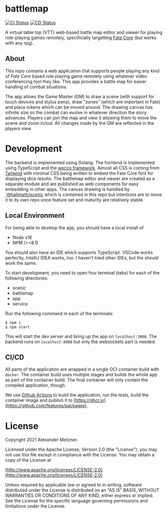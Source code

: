 # battlemap

[![CI Status](https://github.com/halimath/battlemap/workflows/CI/badge.svg)](https://github.com/halimath/battlemap/actions/workflows/ci.yml)
[![CD Status](https://github.com/halimath/battlemap/workflows/CD/badge.svg)](https://github.com/halimath/battlemap/actions/workflows/cd.yml)

A virtual table top (VTT) web-based battle map editor and viewer for playing role-playing games remotely, 
specificially targetting [Fate Core](https://www.evilhat.com/home/fate-core/) (but works with any rpg).

## About

This repo contains a web application that supports people playing any kind of _Fate Core_ based role playing
game remotely using whatever video conferencing tool they like. This app provides a battle map for easier
handling of combat situations.

The app allows the Game Master (GM) to draw a scene (with support for touch devices and stylus pens), draw
"zones" (which are important in Fate) and place tokens which can be moved around. The drawing canvas has
infinite size so the combat can evolve in whatever direction the story advances. Players can join the map
and view it allowing them to move the scene and zoom in/out. All changes made by the GM are reflected in the
players view.

# Development

The backend is implemented using Golang. The frontend is implemented using TypeScript and the 
[wecco framework](https://github.com/weccoframework/core). Almost all CSS is coming from 
[Tailwind](https://tailwindcss.com/) with minimal CSS being written to embed the Fate Core font for displaying
dice results. The battlemap editor and viewer are created as a separate module and are published as web
components for easy embedding in other apps. The canvas drawing is handled by [`@halimath/scenic](./scenic)
which is contained in this repo but intentions are to move it to its own repo once feature set and maturity
are relatively stable.

## Local Environment

For being able to develop the app, you should have a local install of
* Node v16
* NPM (>=8.1)

You should also have an IDE which supports TypeScript. VSCode works perfectly, IntelliJ IDEA works,
too. I haven't tried other IDEs, but the should work the same.

To start development, you need to open four terminal (tabs) for each of the following directories:
* scenic
* battlemap
* app
* service

Run the following command in each of the terminals:

```shell
$ npm i
$ npm start
```

This will start the dev server and bring up the app on `localhost:3000`. The backend runs on `localhost:8080`
but only the websockets part is needed.

## CI/CD

All parts of the application are wrapped in a single OCI container build with `docker`. The container build 
uses multiple stages and builds the whole app as part of the container build. The final container will only 
contain the compiled application, though.

We use [Github Actions](https://github.com/features/actions) to build the application, run the tests, build
the container image and publish it to [https://ghcr.io](https://github.com/features/packages).

# License

Copyright 2021 Alexander Metzner.

Licensed under the Apache License, Version 2.0 (the "License");
you may not use this file except in compliance with the License.
You may obtain a copy of the License at

[http://www.apache.org/licenses/LICENSE-2.0](http://www.apache.org/licenses/LICENSE-2.0)

Unless required by applicable law or agreed to in writing, software
distributed under the License is distributed on an "AS IS" BASIS,
WITHOUT WARRANTIES OR CONDITIONS OF ANY KIND, either express or implied.
See the License for the specific language governing permissions and
limitations under the License.
